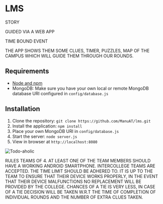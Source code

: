 # LMS 

STORY

GUIDED VIA A WEB APP

TIME BOUND EVENT

THE APP SHOWS THEM SOME CLUES, TIMER, PUZZLES, MAP OF THE CAMPUS WHICH WILL GUIDE THEM THROUGH OUR ROUNDS.


## Requirements

- [Node and npm](http://nodejs.org)
- MongoDB: Make sure you have your own local or remote MongoDB database URI configured in `config/database.js`

## Installation

1. Clone the repository: `git clone https://github.com/ManuAT/lms.git`
2. Install the application: `npm install`
3. Place your own MongoDB URI in `config/database.js`
3. Start the server: `node server.js`
4. View in browser at `http://localhost:8080`

![Todo-aholic](http://i.imgur.com/ikyqgrn.png)

RULES
TEAMS OF 4.
AT LEAST ONE OF THE TEAM MEMBERS SHOULD HAVE A WORKING  ANDROID SMARTPHONE.
INTERCOLLEGE TEAMS ARE ACCEPTED.
THE TIME LIMIT SHOULD BE ADHERED TO.
IT IS UP TO THE TEAM TO ENSURE THAT THEIR DEVICE WORKS PROPERLY, IN THE EVENT THAT THEIR DEVICE MALFUNCTIONS NO REPLACEMENT WILL BE PROVIDED BY THE COLLEGE.
CHANCES OF A TIE IS VERY LESS, IN CASE OF A TIE DECISION WILL BE TAKEN W.R.T THE TIME OF COMPLETION OF INDIVIDUAL ROUNDS AND THE NUMBER OF EXTRA CLUES TAKEN.
